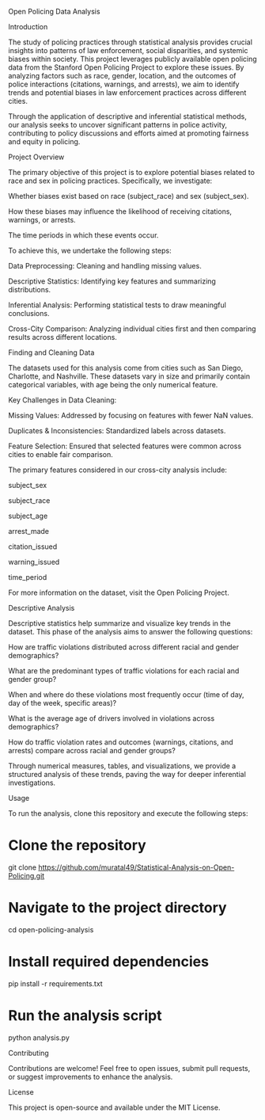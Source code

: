 Open Policing Data Analysis

Introduction

The study of policing practices through statistical analysis provides crucial insights into patterns of law enforcement, social disparities, and systemic biases within society. This project leverages publicly available open policing data from the Stanford Open Policing Project to explore these issues. By analyzing factors such as race, gender, location, and the outcomes of police interactions (citations, warnings, and arrests), we aim to identify trends and potential biases in law enforcement practices across different cities.

Through the application of descriptive and inferential statistical methods, our analysis seeks to uncover significant patterns in police activity, contributing to policy discussions and efforts aimed at promoting fairness and equity in policing.

Project Overview

The primary objective of this project is to explore potential biases related to race and sex in policing practices. Specifically, we investigate:

Whether biases exist based on race (subject_race) and sex (subject_sex).

How these biases may influence the likelihood of receiving citations, warnings, or arrests.

The time periods in which these events occur.

To achieve this, we undertake the following steps:

Data Preprocessing: Cleaning and handling missing values.

Descriptive Statistics: Identifying key features and summarizing distributions.

Inferential Analysis: Performing statistical tests to draw meaningful conclusions.

Cross-City Comparison: Analyzing individual cities first and then comparing results across different locations.

Finding and Cleaning Data

The datasets used for this analysis come from cities such as San Diego, Charlotte, and Nashville. These datasets vary in size and primarily contain categorical variables, with age being the only numerical feature.

Key Challenges in Data Cleaning:

Missing Values: Addressed by focusing on features with fewer NaN values.

Duplicates & Inconsistencies: Standardized labels across datasets.

Feature Selection: Ensured that selected features were common across cities to enable fair comparison.

The primary features considered in our cross-city analysis include:

subject_sex

subject_race

subject_age

arrest_made

citation_issued

warning_issued

time_period

For more information on the dataset, visit the Open Policing Project.

Descriptive Analysis

Descriptive statistics help summarize and visualize key trends in the dataset. This phase of the analysis aims to answer the following questions:

How are traffic violations distributed across different racial and gender demographics?

What are the predominant types of traffic violations for each racial and gender group?

When and where do these violations most frequently occur (time of day, day of the week, specific areas)?

What is the average age of drivers involved in violations across demographics?

How do traffic violation rates and outcomes (warnings, citations, and arrests) compare across racial and gender groups?

Through numerical measures, tables, and visualizations, we provide a structured analysis of these trends, paving the way for deeper inferential investigations.

Usage

To run the analysis, clone this repository and execute the following steps:

# Clone the repository
git clone https://github.com/muratal49/Statistical-Analysis-on-Open-Policing.git

# Navigate to the project directory
cd open-policing-analysis

# Install required dependencies
pip install -r requirements.txt

# Run the analysis script
python analysis.py

Contributing

Contributions are welcome! Feel free to open issues, submit pull requests, or suggest improvements to enhance the analysis.

License

This project is open-source and available under the MIT License.
